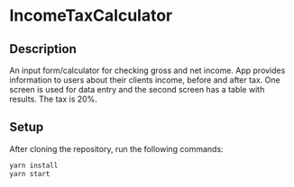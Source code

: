 # IncomeTaxCalculator

## Description

An input form/calculator for checking gross and net income. 
App provides information to users about their clients income, 
before and after tax. One screen is used for data entry and the second screen has a table with 
results. The tax is 20%.

## Setup

After cloning the repository, run the following commands:

```sh
yarn install
yarn start
```
